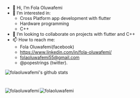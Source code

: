 - 👋 Hi, I’m Fola Oluwafemi
- 👀 I’m interested in:
    - Cross Platform app development with flutter
    - Hardware programming
    - C++
- 💞️ I’m looking to collaborate on projects with flutter and C++
- 📫 How to reach me:
    - Fola Oluwafemi(facebook)
    - https://www.linkedin.com/in/fola-oluwafemi/
    - folaoluwafemi55@gmail.com
    - @popestrings (twitter).

 ![folaoluwafemi's github stats](https://github-readme-stats.vercel.app/api?username=folaoluwafemi&show_icons=true&theme=radical)

<p align="left"> <img src="https://komarev.com/ghpvc/?username=folaoluwafemi&label=Profile%20views&color=0e75b6&style=flat" alt="" /> </p>

<p align="left"> <a href="https://github.com/ryo-ma/github-profile-trophy"><img src="https://github-profile-trophy.vercel.app/?username=folaoluwafemi" alt = "" /></a> </p>


<p><img align="left" src="https://github-readme-stats.vercel.app/api/top-langs?username=folaoluwafemi&show_icons=true&locale=en&theme=radical&layout=compact" alt="folaoluwafemi" /></p>


<p><img align="center" src="https://github-readme-streak-stats.herokuapp.com/?user=folaoluwafemi&" alt="folaoluwafemi" /></p>


<!---
folaoluwafemi/folaoluwafemi is a ✨ special ✨ repository because its `README.md` (this file) appears on your GitHub profile.
You can click the Preview link to take a look at your changes.
--->
